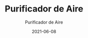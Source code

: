 ---
date: '2021-06-08'
title: Purificador de Aire
subtitle: Purificador de Aire
image: https://lh3.googleusercontent.com/alqe7JCnPHNwAKJQhyynr8AO4LFP-v1v9SPj9gtO8o81cMsXTjenSWF3VcaTxrInsShrAoSA6u8K9AyowWoO2carQvM2msmkI9-nQdyIs9Fh7D8KOJx3IOufK3VL7bp3aTYa4IIKMNQ=w2400
price: $ 40.000
weight: 40
description: Purificador y humidificador de aire con triple filtro HEPA, temporizador, filtro viral/bacteriano y modo nocturno
link: https://wa.me/56983277838?text=Hola!%20Me%20interesan%20tus%20productos%20en%20venta.%20Cuentame%20mas%20sobre%20...
exclude: false
---
